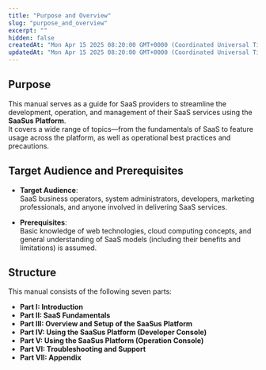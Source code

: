 ```yaml
---
title: "Purpose and Overview"
slug: "purpose_and_overview"
excerpt: ""
hidden: false
createdAt: "Mon Apr 15 2025 08:20:00 GMT+0000 (Coordinated Universal Time)"
updatedAt: "Mon Apr 15 2025 08:20:00 GMT+0000 (Coordinated Universal Time)"
---
```


## Purpose

This manual serves as a guide for SaaS providers to streamline the development, operation, and management of their SaaS services using the **SaaSus Platform**.  
It covers a wide range of topics—from the fundamentals of SaaS to feature usage across the platform, as well as operational best practices and precautions.

## Target Audience and Prerequisites

- **Target Audience**:  
  SaaS business operators, system administrators, developers, marketing professionals, and anyone involved in delivering SaaS services.

- **Prerequisites**:  
  Basic knowledge of web technologies, cloud computing concepts, and general understanding of SaaS models (including their benefits and limitations) is assumed.

## Structure

This manual consists of the following seven parts:

- **Part I: Introduction**  
- **Part II: SaaS Fundamentals**  
- **Part III: Overview and Setup of the SaaSus Platform**  
- **Part IV: Using the SaaSus Platform (Developer Console)**  
- **Part V: Using the SaaSus Platform (Operation Console)**  
- **Part VI: Troubleshooting and Support**  
- **Part VII: Appendix**